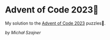 # Advent of Code 2023🎄
My solution to the [Advent of Code 2023](https://adventofcode.com) puzzles🧩.

_by Michał Szajner_
